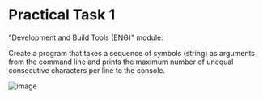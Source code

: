 # Practical Task 1
"Development and Build Tools (ENG)" module:

Create a program that takes a sequence of symbols (string) as arguments from the command line and prints the maximum number of unequal consecutive characters per line to the console.

![image](https://user-images.githubusercontent.com/50228202/198503846-354b5ecd-0f80-4b19-8280-4183c7d74f73.png)
